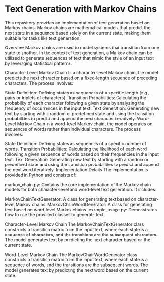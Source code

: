 # Text Generation with Markov Chains
This repository provides an implementation of text generation based on Markov chains. Markov chains are mathematical models that predict the next state in a sequence based solely on the current state, making them suitable for tasks like text generation.

Overview Markov chains are used to model systems that transition from one state to another. In the context of text generation, a Markov chain can be utilized to generate sequences of text that mimic the style of an input text by leveraging statistical patterns.

Character-Level Markov Chain In a character-level Markov chain, the model predicts the next character based on a fixed-length sequence of preceding characters. The process involves:

State Definition: Defining states as sequences of a specific length (e.g., pairs or triplets of characters). Transition Probabilities: Calculating the probability of each character following a given state by analyzing the frequency of occurrences in the input text. Text Generation: Generating new text by starting with a random or predefined state and using the transition probabilities to predict and append the next character iteratively. Word-Level Markov Chain In a word-level Markov chain, the model operates on sequences of words rather than individual characters. The process involves:

State Definition: Defining states as sequences of a specific number of words. Transition Probabilities: Calculating the likelihood of each word following a given sequence of words based on their frequencies in the input text. Text Generation: Generating new text by starting with a random or predefined state and using the transition probabilities to predict and append the next word iteratively. Implementation Details The implementation is provided in Python and consists of:

markov_chain.py: Contains the core implementation of the Markov chain models for both character-level and word-level text generation. It includes:

MarkovChainTextGenerator: A class for generating text based on character-level Markov chains. MarkovChainWordGenerator: A class for generating text based on word-level Markov chains. example_usage.py: Demonstrates how to use the provided classes to generate text.

Character-Level Markov Chain The MarkovChainTextGenerator class constructs a transition matrix from the input text, where each state is a sequence of characters, and the transitions are the subsequent characters. The model generates text by predicting the next character based on the current state.

Word-Level Markov Chain The MarkovChainWordGenerator class constructs a transition matrix from the input text, where each state is a sequence of words, and the transitions are the subsequent words. The model generates text by predicting the next word based on the current state.
